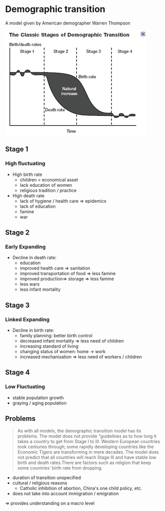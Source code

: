 # Demographic transition
A model given by American demographer Warren Thompson

<img src="source/DemographicTransition.jpg">

## Stage 1
### High fluctuating
- High birth rate
	- children = economical asset
	- lack education of women
	- religious tradition / practice
- High death rate
	- lack of hygiene / health care => epidemics
	- lack of education
	- famine
	- war 

## Stage 2
### Early Expanding
- Decline in death rate:
	- education
	- improved health care => sanitation
	- improved transportation of food => less famine
	- improved production=> storage => less famine
	- less wars
	- less infant mortality

## Stage 3
### Linked Expanding
- Decline in birth rate:
	- family planning: better birth control
	- decreased infant mortality => less need of children
	- increasing standard of living
	- changing status of women: home -> work
	- increased mechanisation => less need of workers / children

## Stage 4
### Low Fluctuating
- stable population growth
- graying / aging population

## Problems
> As with all models, the demographic transition model has its problems. The model does not provide "guidelines as to how long it takes a country to get from Stage I to III. Western European countries took centuries through; some rapidly developing countries like the Economic Tigers are transforming in mere decades. The model does not predict that all countries will reach Stage III and have stable low birth and death rates.There are factors such as religion that keep some countries' birth rate from dropping.

- duration of transition unspecified
- cultural / religious reasons
	- Catholic inhibition of abortion, China's one child policy, etc.
- does not take into account immigration / emigration

=> provides understanding on a macro level